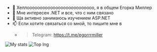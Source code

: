 - 👋 Хеллоооооооооооооооооооооооооо, я в общем Егорка Миллер
- 👀 Мне интересен .NET и все, что с ним связано
- 🌱 Ща активно занимаюсь изучением ASP.NET
- 📫 Если хотите связаться со мной, то пишите мне в  
    - > Telegram: https://t.me/egorrrmiller

![My stats](https://github-readme-stats.vercel.app/api?username=egorrrmiller&show_icons=true&count_private=true&hide_title=true)
![Top lng](https://github-readme-stats.vercel.app/api/top-langs/?username=egorrrmiller&layout=compact)
